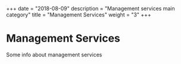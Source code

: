 +++
date = "2018-08-09"
description = "Management services main category"
title = "Management Services"
weight = "3"
+++

# Management Services

Some info about management services
